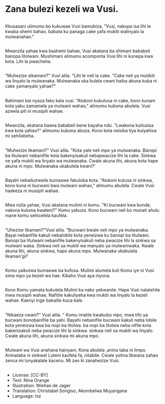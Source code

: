 # Zana bulezi kezeli wa Vusi.

##
Kkusasani ulimumu bo kukuwae Vusi bamubiza, "Vusi, nakupa isa lihi le kwaba shemi bahao. babata ku panaga cake yafa mukiti walinyalo la mulwanahao."

##
Mwanzila yahae kwa bashemi bahae, Vusi akatana ba shimani bababeli banopa litolwani. Mushimani alimumu acomponta Vusi lihi ni kunepa kwa kota. Lihi la pwacheha.

##
"Muhezize sikamani?" Vusi alila. "Lihi le neli la cake. "Cake neli ya mutikiti wa linyalo la mulwanaka. Mulwanaka uka bulela cwani haiba akuna kuba ni cake yamanyalo yahae?"

##
Bahimani bai nyaza faku kala vusi. "Alukoni kukutusa ni cake, kono kunani kota yaku zamamela ya mulwani wahao," alimumu kubona abulela. Vusi azwela pili ni musipili wahae.

##
Mwanzila, akatana baana bababeli bene bayaha ndu. "Lwakona kuitusisa kwa kota yahao?" alimumu kubona abuza. Kono kota neisika tiya kuiyahisa mi sehilobeha.

##
"Muhezize likamani?" Vusi alila. "Kota yale neli mpo ya mulwanaka. Banopi ba litulwani nebanifile kota bakenyisakuli nebapwacize lihi la cake. Sinkwa ne yafa mukiti wa linyalo wa mulwanaka. Cwale akuna lihi, akuna kota hape akuna ni mpo. Mulwanaka ukabulela kwani?'

##
Bayahi nebaikutweile bumaswe fakuloba kota. "Alukoni kutusa ni sinkwa, kono kuna ni bucwani bwa mulwani wahao," alimumu abulela. Cwale Vusi haekeza ni musipili wahae.

##
Mwa nzila yahae, Vusi akatana mulimi ni komu. "Ki bucwani kwa bunde, nakona kuluma kwateni?" Komu yabuza. Kono bucwani neli bo munati ahulu mane komu sehicelela kaufela.

##
"Uhezize likamani?"Vusi alila. "Bucwani bwale neli mpo ya mulwanaka. Bayai nebanifile kakuli nebalobile kota yeneizwa ku banopi ba litulwani. Banopi ba litulwani nebanifile bakenyisakuli neba pwacize lihi la sinkwa sa mulwani waka. Sinkwa neli sa mukiti wa manyalo ya mulwaniwaka. Kwale akuna lihi, akuna sinkwa, hape akuna mpo. Mulwanaka ukabulela likaman'gi?

##
Komu yaikutwa bumaswe ba kufosa. Mulimi alumela kuli Komu iye ni Vusi sima mpo ya kezeli wa hae. Kikaho Vusi aya niyona.

##
Kono Komu yamata kukutela Mulimi ka nako yekwanile. Hape Vusi nalatehile mwa musipili wahae. Nafitile kakuliyeha kwa mukiti wa linyalo la kezeli wahae. Kaenyi inge bakalile kuca kale.

##
"Nikaeza cwani?" Vusi alila. " Komu imatile kwabuba mpo, mwa tifo ya bucwani bonobanifile ba yahi. Bayahi nebanifile bucwani kakuli neba lobile kota yeneizwa kwa ba nopi ba litolwa. ba nopi ba litolwa neba nifile kota bakenisakuli neba pwacize lihi la sinkwa. sinkwa neli sa mukiti wa linyalo. Cwale akuna lihi, akuna sinkwa mi akuna mpo.

##
Mulwani wa Vusi anahana hainyani, Kona abulela ,anina taba ni limpo. Aninataba ni sinkwa! Luteni kaufela fa, nitabile. Cwale yotina libwana zahao zenca mi lunyakalale kacenu. Mi zeo ki zanahezize Vusi.

##
* License: [CC-BY]
* Text: Nina Orange
* Illustration: Wiehan de Jager
* Translation: Christabel Songiso, Akombelwa Muyangana
* Language: loz
